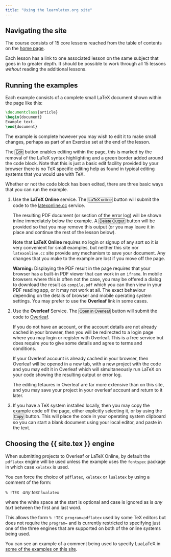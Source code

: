 ```yaml
---
title: "Using the learnlatex.org site"
---
```


## Navigating the site

The course consists of 15 core lessons reached from the table of contents on the [home page](/).

Each lesson has a link to one associated lesson on the same subject
that goes in to greater depth. It should be possible to work through
all 15 lessons _without_  reading the additional lessons.

## Running the examples

Each example consists of a complete small LaTeX document shown within
the page like this:

```latex
\documentclass{article}
\begin{document}
Example text.
\end{document}
```

The example is complete however you may wish to edit it to make small
changes, perhaps as part of an Exercise set at the end of the lesson.

The <button style="padding:0 1px;font-size:90%">Edit</button> button enables editing within the page, this is
marked by the removal of the LaTeX syntax highlighting and a green
border added around the code block. Note that this is just a basic edit facility provided by your browser
there is no TeX specific editing help as found in typical editing systems that you would use with TeX.

Whether or not the code block has been edited, there are three basic ways that you can run the example.

1. Use the **LaTeX Online** service. The <button style="padding:0 1px;font-size:90%">LaTeX online</button> button
   will submit the code to the [latexonline.cc](https://latexonline.cc/) service.

   The resulting PDF document (or section of the error log) will be
   shown inline immediately below the example. A <button style="padding:0 1px;font-size:90%">Delete
   Output</button> button will be provided so that you may remove this output
   (or you may leave it in place and continue the rest of the lesson
   below).

   Note that  **LaTeX Online** requires no login or signup of any sort
   so it is very convenient for small examples, but neither this site
   nor `latexonline.cc` site provide any mechanism to save your
   document. Any changes that you make to the example are lost if you
   move off the page.

   **Warning:** Displaying the PDF result in the page requires that your
     browser has a built-in PDF viewer that can work in an `iframe`.
     In mobile browsers where this is often not the case, you may be offered a
     dialog to download the result as `compile.pdf` which you can then
     view in your PDF reading app, or it may not work at all.
     The exact behaviour depending on the details of browser and mobile operating system
     settings.  You may prefer to use the **Overleaf** link in some cases.
     

2. Use the **Overleaf** Service. The <button style="padding:0 1px;font-size:90%">Open in Overleaf</button>
   button will submit the code to [Overleaf](https://www.overleaf.com/about).

   If you do not have an account, or the account details are not
   already cached in your browser, then you will be redirected to a
   login page where you may login or register with Overleaf. This is a
   free service but does require you to give some details and agree to
   terms and conditions.

   If your Overleaf account is already cached in your browser, then
   Overleaf will be opened in a new tab, with a new
   project with the code and you may edit it in
   Overleaf which will simultaneously run LaTeX on your code showing
   the resulting output or error log.

   The editing fetaures in Overleaf are far more extensive than on this
   site, and you may save your project in your overleaf account and
   return to it later.

3. If you have a TeX system installed locally, then you may copy the
   example code off the page, either explicitly selecting it, or by
   using the <button style="padding:0 1px;font-size:90%">Copy</button>
   button.  This will place the code in your operating system
   clipboard so you can start a blank document using your local
   editor, and paste in the text.


## Choosing the {{ site.tex }} engine

When submitting projects to Overleaf or LaTeX Online, by default the
`pdflatex` engine will be used unless the example uses the `fontspec`
package in which case `xelatex` is used.

You can force the choice of `pdflatex`, `xelatex` or `lualatex` by using a comment of the form:

`% !TEX ` _any text_ `lualatex`

where the white space at the start is optional and case is ignored as
is _any text_ between the first and last word.

This allows the form `% !TEX program=pdflatex` used by some TeX editors
but does not require the `program=` and is currently restricted to
specifying just one of the three engines that are supported on both of
the online systems being used.

You can see an example of a comment being used to specify LuaLaTeX in
[some of the examples on this site](more-14).



   

